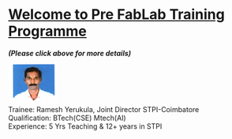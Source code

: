 # [Welcome to Pre FabLab Training  Programme](/mdfiles/first.md) 
***(Please click above for more details)***

![Trainee](/images/ramesh-passport.jpeg)    
Trainee: Ramesh Yerukula, Joint Director  STPI-Coimbatore     
Qualification: BTech(CSE) Mtech(AI)  
Experience:  5 Yrs Teaching  & 12+ years in STPI    

